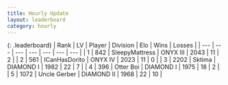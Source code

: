 ```yaml
---
title: Hourly Update
layout: leaderboard
category: hourly
---
```


{: .leaderboard}
| Rank | LV | Player | Division | Elo | Wins | Losses |
| --- | --- | --- | --- | --- | --- | --- |
| <span data-change="0">1</span> | 842 | <span title="ID: 153129">SleepyMattress</span> | ONYX III | <span data-change="0">2043</span> | <span data-change="0">11</span> | <span data-change="0">2</span> |
| <span data-change="0">2</span> | 561 | <span title="ID: 415713">ICanHasDorito</span> | ONYX IV | <span data-change="11">2023</span> | <span data-change="1">11</span> | <span data-change="0">0</span> |
| <span data-change="0">3</span> | 2202 | <span title="ID: 353063">Sktima</span> | DIAMOND I | <span data-change="0">1982</span> | <span data-change="0">22</span> | <span data-change="0">7</span> |
| <span data-change="0">4</span> | 396 | <span title="ID: 219732">Otter Boi</span> | DIAMOND I | <span data-change="0">1975</span> | <span data-change="0">18</span> | <span data-change="0">2</span> |
| <span data-change="0">5</span> | 1072 | <span title="ID: 31699">Uncle Gerber</span> | DIAMOND II | <span data-change="0">1968</span> | <span data-change="0">22</span> | <span data-change="0">10</span> |